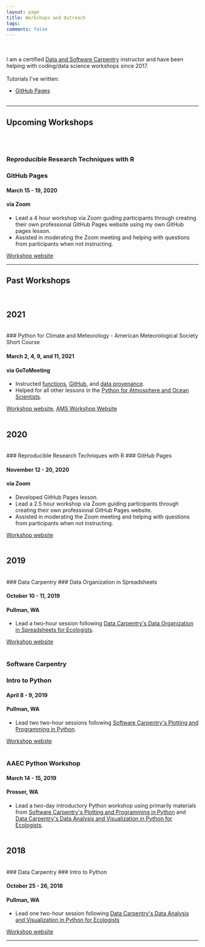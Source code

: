```yaml
---
layout: page
title: Workshops and Outreach
tags:
comments: false
---
```


<br><br>
I am a certified <a href = "https://carpentries.org/">Data and Software Carpentry</a> instructor and have been helping with coding/data science workshops since 2017.
<br><br>
Tutorials I've written:
- [GitHub Pages](https://sarahymurphy.github.io/workshops/GithubPages.html)
<br><br>
---

## Upcoming Workshops
<br><br>
### Reproducible Research Techniques with R
### GitHub Pages

#### March 15 - 19, 2020
#### via Zoom

- Lead a 4 hour workshop via Zoom guiding participants through creating their own professional GitHub Pages website using my own GitHub pages lesson. 
- Assisted in moderating the Zoom meeting and helping with questions from participants when not instructing.

[Workshop website](https://cereo.wsu.edu/reproducible-r-workshop/)

---

## Past Workshops
<br>

## 2021
<br>
### Python for Climate and Meteorology - American Meteorological Society Short Course

#### March 2, 4, 9, and 11, 2021
#### via GoToMeeting

- Instructed [functions](https://carpentrieslab.github.io/python-aos-lesson/03-functions/index.html), [GitHub](https://carpentrieslab.github.io/python-aos-lesson/06-github/index.html), and [data provenance](https://carpentrieslab.github.io/python-aos-lesson/09-provenance/index.html).
- Helped for all other lessons in the [Python for Atmosphere and Ocean Scientists](https://carpentrieslab.github.io/python-aos-lesson/).

[Workshop website](https://damienirving.github.io/2021-03-02-ams/), [AMS Workshop Website](https://www.ametsoc.org/index.cfm/ams/education-careers/careers/professional-development/short-courses1/python-for-climate-and-meteorology/)
<br><br>

## 2020
<br>
### Reproducible Research Techniques with R 
### GitHub Pages

#### November 12 - 20, 2020
#### via Zoom

- Developed GitHub Pages lesson.
- Lead a 2.5 hour workshop via Zoom guiding participants through creating their own professional GitHub Pages website. 
- Assisted in moderating the Zoom meeting and helping with questions from participants when not instructing.

[Workshop website](https://cereo.wsu.edu/reproducible-r-workshop/)
<br><br>

## 2019
<br>
### Data Carpentry
### Data Organization in Spreadsheets

#### October 10 - 11, 2019
#### Pullman, WA
- Lead a two-hour session following [Data Carpentry's Data Organization in Spreadsheets for Ecologists](https://datacarpentry.org/spreadsheet-ecology-lesson/).

[Workshop website](https://mbrousil.github.io/2019-10-10-wsu/)
<br><br>

### Software Carpentry 
### Intro to Python

#### April 8 - 9, 2019
#### Pullman, WA
- Lead two two-hour sessions following [Software Carpentry's Plotting and Programming in Python](http://swcarpentry.github.io/python-novice-gapminder/).

[Workshop webste](https://mbrousil.github.io/2019-04-08-wsu/)
<br><br>

### AAEC Python Workshop

#### March 14 - 15, 2019
#### Prosser, WA
- Lead a two-day introductory Python workshop using primarily materials from [Software Carpentry's Plotting and Programming in Python](http://swcarpentry.github.io/python-novice-gapminder/) and [Data Carpentry's Data Analysis and Visualization in Python for Ecologists](https://datacarpentry.org/python-ecology-lesson/).
<br><br>

## 2018
<br>
### Data Carpentry
### Intro to Python

#### October 25 - 26, 2018
#### Pullman, WA
- Lead one two-hour session following [Data Carpentry's Data Analysis and Visualization in Python for Ecologists](https://datacarpentry.org/python-ecology-lesson/01-short-introduction-to-Python/index.html)

[Workshop website](https://mbrousil.github.io/2018-10-25-wsu/)

---
